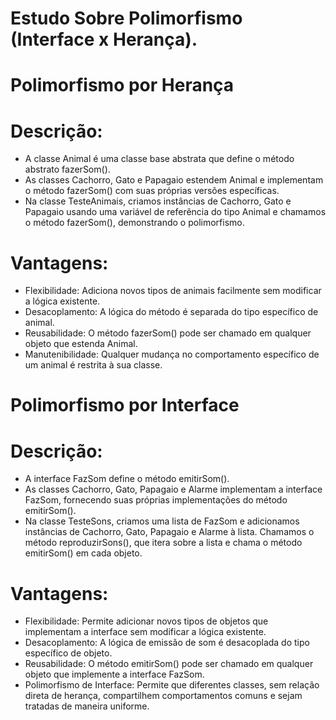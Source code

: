 # Estudo Sobre Polimorfismo (Interface x Herança).

# Polimorfismo por Herança
# Descrição:

* A classe Animal é uma classe base abstrata que define o método abstrato fazerSom().
* As classes Cachorro, Gato e Papagaio estendem Animal e implementam o método fazerSom() com suas próprias versões específicas.
* Na classe TesteAnimais, criamos instâncias de Cachorro, Gato e Papagaio usando uma variável de referência do tipo Animal e chamamos o método fazerSom(), demonstrando o polimorfismo.

# Vantagens:

* Flexibilidade: Adiciona novos tipos de animais facilmente sem modificar a lógica existente.
* Desacoplamento: A lógica do método é separada do tipo específico de animal.
* Reusabilidade: O método fazerSom() pode ser chamado em qualquer objeto que estenda Animal.
* Manutenibilidade: Qualquer mudança no comportamento específico de um animal é restrita à sua classe.

# Polimorfismo por Interface
# Descrição:

* A interface FazSom define o método emitirSom().
* As classes Cachorro, Gato, Papagaio e Alarme implementam a interface FazSom, fornecendo suas próprias implementações do método emitirSom().
* Na classe TesteSons, criamos uma lista de FazSom e adicionamos instâncias de Cachorro, Gato, Papagaio e Alarme à lista. Chamamos o método reproduzirSons(), que itera sobre a lista e chama o método emitirSom() em cada objeto.

# Vantagens:

* Flexibilidade: Permite adicionar novos tipos de objetos que implementam a interface sem modificar a lógica existente.
* Desacoplamento: A lógica de emissão de som é desacoplada do tipo específico de objeto.
* Reusabilidade: O método emitirSom() pode ser chamado em qualquer objeto que implemente a interface FazSom.
* Polimorfismo de Interface: Permite que diferentes classes, sem relação direta de herança, compartilhem comportamentos comuns e sejam tratadas de maneira uniforme.

